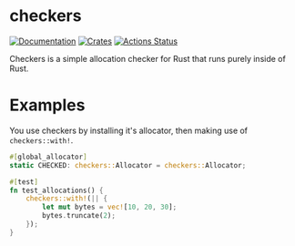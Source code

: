# checkers

[![Documentation](https://docs.rs/checkers/badge.svg)](https://docs.rs/checkers)
[![Crates](https://img.shields.io/crates/v/checkers.svg)](https://crates.io/crates/checkers)
[![Actions Status](https://github.com/udoprog/checkers/workflows/Rust/badge.svg)](https://github.com/udoprog/checkers/actions)

Checkers is a simple allocation checker for Rust that runs purely inside of Rust.

# Examples

You use checkers by installing it's allocator, then making use of
`checkers::with!`.

```rust
#[global_allocator]
static CHECKED: checkers::Allocator = checkers::Allocator;

#[test]
fn test_allocations() {
    checkers::with!(|| {
        let mut bytes = vec![10, 20, 30];
        bytes.truncate(2);
    });
}
```